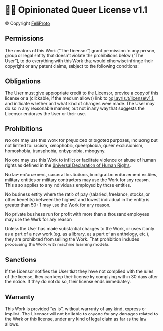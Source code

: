 # 🏳️‍🌈 Opinionated Queer License v1.1

© Copyright [FelliProto](felliproto.com)

## Permissions

The creators of this Work (“The Licensor”) grant permission
to any person, group or legal entity that doesn't violate the prohibitions below (“The User”),
to do everything with this Work that would otherwise infringe their copyright or any patent claims,
subject to the following conditions:

## Obligations

The User must give appropriate credit to the Licensor,
provide a copy of this license or a (clickable, if the medium allows) link to
[oql.avris.it/license/v1.1](https://oql.avris.it/license/v1.1),
and indicate whether and what kind of changes were made.
The User may do so in any reasonable manner,
but not in any way that suggests the Licensor endorses the User or their use.

## Prohibitions

No one may use this Work for prejudiced or bigoted purposes, including but not limited to:
racism, xenophobia, queerphobia, queer exclusionism, homophobia, transphobia, enbyphobia, misogyny.

No one may use this Work to inflict or facilitate violence or abuse of human rights as defined in the
[Universal Declaration of Human Rights](https://www.un.org/en/about-us/universal-declaration-of-human-rights).

No law enforcement, carceral institutions, immigration enforcement entities, military entities or military contractors
may use the Work for any reason. This also applies to any individuals employed by those entities.

No business entity where the ratio of pay (salaried, freelance, stocks, or other benefits)
between the highest and lowest individual in the entity is greater than 50 : 1
may use the Work for any reason.

No private business run for profit with more than a thousand employees
may use the Work for any reason.

Unless the User has made substantial changes to the Work,
or uses it only as a part of a new work (eg. as a library, as a part of an anthology, etc.),
they are prohibited from selling the Work.
That prohibition includes processing the Work with machine learning models.

## Sanctions

If the Licensor notifies the User that they have not complied with the rules of the license,
they can keep their license by complying within 30 days after the notice.
If they do not do so, their license ends immediately.

## Warranty

This Work is provided “as is”, without warranty of any kind, express or implied.
The Licensor will not be liable to anyone for any damages related to the Work or this license,
under any kind of legal claim as far as the law allows.
